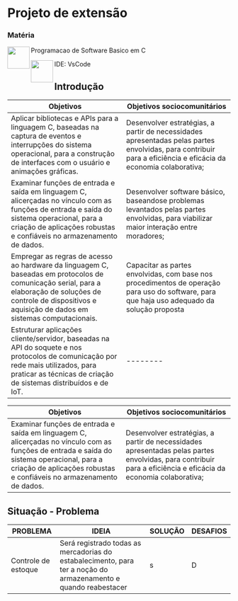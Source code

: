 

# Projeto de extensão

### Matéria
<img align="left" width="50" height="50"  src="https://github-production-user-asset-6210df.s3.amazonaws.com/100960721/370507404-81d4538f-aac4-44f0-a8da-d46a470ae00b.png?X-Amz-Algorithm=AWS4-HMAC-SHA256&X-Amz-Credential=AKIAVCODYLSA53PQK4ZA%2F20240925%2Fus-east-1%2Fs3%2Faws4_request&X-Amz-Date=20240925T002833Z&X-Amz-Expires=300&X-Amz-Signature=474e080c94f7500f4b34a5339ea7e55cd0a3a73ccb34326ff156e880b8974155&X-Amz-SignedHeaders=host" data-canonical-src="https://github.com/user-attachments/assets/d0cd41fa-5877-45bd-bc6f-57a913f12630" width="40" height="40" /> Programacao de Software Basico em C



<img align="left" width="50" height="50"  src="https://private-user-images.githubusercontent.com/100960721/370507506-d0cd41fa-5877-45bd-bc6f-57a913f12630.png?jwt=eyJhbGciOiJIUzI1NiIsInR5cCI6IkpXVCJ9.eyJpc3MiOiJnaXRodWIuY29tIiwiYXVkIjoicmF3LmdpdGh1YnVzZXJjb250ZW50LmNvbSIsImtleSI6ImtleTUiLCJleHAiOjE3MjcyMjQxMDIsIm5iZiI6MTcyNzIyMzgwMiwicGF0aCI6Ii8xMDA5NjA3MjEvMzcwNTA3NTA2LWQwY2Q0MWZhLTU4NzctNDViZC1iYzZmLTU3YTkxM2YxMjYzMC5wbmc_WC1BbXotQWxnb3JpdGhtPUFXUzQtSE1BQy1TSEEyNTYmWC1BbXotQ3JlZGVudGlhbD1BS0lBVkNPRFlMU0E1M1BRSzRaQSUyRjIwMjQwOTI1JTJGdXMtZWFzdC0xJTJGczMlMkZhd3M0X3JlcXVlc3QmWC1BbXotRGF0ZT0yMDI0MDkyNVQwMDIzMjJaJlgtQW16LUV4cGlyZXM9MzAwJlgtQW16LVNpZ25hdHVyZT0wY2FiNGY3ZjNlYTM1ZDc4N2M4MWVlM2NmOTdmMGUzYzMwOTgyZjgwMDk0ZjgxMTYzMjE4NmZhZWIzMjNjZDNlJlgtQW16LVNpZ25lZEhlYWRlcnM9aG9zdCJ9.ePVsjL-HHFFtiauE6c8wfa8rO9pFNrFBDVn2k1WR4Jw" data-canonical-src="https://github.com/user-attachments/assets/d0cd41fa-5877-45bd-bc6f-57a913f12630" width="40" height="40" /> IDE: VsCode 

## Introdução
|  Objetivos|  Objetivos sociocomunitários|
-------------|-----------------------------|
­Aplicar bibliotecas e APIs para a linguagem C, baseadas na captura de eventos e interrupções do sistema operacional, para a construção de interfaces com o usuário e animações gráficas.| Desenvolver estratégias, a partir de necessidades apresentadas pelas partes envolvidas, para contribuir para a eficiência e eficácia da economia colaborativa;|
Examinar funções de entrada e saída em linguagem C, alicerçadas no vínculo com as funções de entrada e saída do sistema operacional, para a criação de aplicações robustas e confiáveis no armazenamento de dados.| Desenvolver software básico, baseando­se problemas levantados pelas partes envolvidas, para viabilizar maior interação entre moradores;|
Empregar as regras de acesso ao hardware da linguagem C, baseadas em protocolos de comunicação serial, para a elaboração de soluções de controle de dispositivos e aquisição de dados em sistemas computacionais.| Capacitar as partes envolvidas, com base nos procedimentos de operação para uso do software, para que haja uso adequado da solução proposta|
| Estruturar aplicações cliente/servidor, baseadas na API do soquete e nos protocolos de comunicação por rede mais utilizados, para praticar as técnicas de criação de sistemas distribuídos e de IoT.| --------



|  Objetivos|  Objetivos sociocomunitários|
-------------|-----------------------------|
Examinar funções de entrada e saída em linguagem C, alicerçadas no vínculo com as funções de entrada e saída do sistema operacional, para a criação de aplicações robustas e confiáveis no armazenamento de dados.| Desenvolver estratégias, a partir de necessidades apresentadas pelas partes envolvidas, para contribuir para a eficiência e eficácia da economia colaborativa;|




## Situação - Problema

| PROBLEMA          |       IDEIA         |       SOLUÇÃO                 | DESAFIOS|
| -----------------  | ---------------------|-----------------------------|----------|
| Controle de estoque       | Será registrado todas as mercadorias do estabalecimento, para ter a noção do armazenamento e quando reabestacer |s| D|










­ 

­

